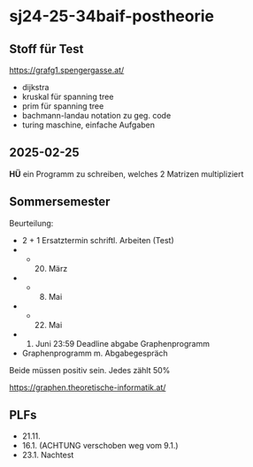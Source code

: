 # sj24-25-34baif-postheorie

## Stoff für Test

<https://grafg1.spengergasse.at/>

- dijkstra
- kruskal für spanning tree
- prim für spanning tree
- bachmann-landau notation zu geg. code
- turing maschine, einfache Aufgaben

## 2025-02-25

**HÜ** ein Programm zu schreiben, welches 2 Matrizen multipliziert

## Sommersemester

Beurteilung:

- 2 + 1 Ersatztermin schriftl. Arbeiten (Test)
- - 20. März
- - 8. Mai
- - 22. Mai
- 1. Juni 23:59 Deadline abgabe Graphenprogramm
- Graphenprogramm m. Abgabegespräch

Beide müssen positiv sein. Jedes zählt 50%

<https://graphen.theoretische-informatik.at/>

## PLFs

- 21.11.
- 16.1. (ACHTUNG verschoben weg vom 9.1.)
- 23.1. Nachtest
